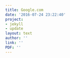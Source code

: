 ```yaml
---
title: Google.com
date: '2016-07-24 23:22:40'
project:
- jekyll
- update
layout: text
author: ''
link: ''
PDF: ''
---
```

